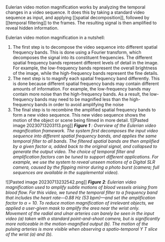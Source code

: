 Eulerian video motion magnification works by analyzing the temporal changes in a video sequence. It does this by taking a standard video sequence as input, and applying [[spatial decomposition]], followed by [[temporal filtering]] to the frames. The resulting signal is then amplified to reveal hidden information.

Eulerian video motion magnification in a nutshell:
1. The first step is to decompose the video sequence into different spatial frequency bands. This is done using a Fourier transform, which decomposes the signal into its constituent frequencies. The different spatial frequency bands represent different levels of detail in the image. For example, the low-frequency bands represent the overall brightness of the image, while the high-frequency bands represent the fine details.
2. The next step is to magnify each spatial frequency band differently. This is done because different spatial frequency bands may contain different amounts of information. For example, the low-frequency bands may contain more noise than the high-frequency bands. As a result, the low-frequency bands may need to be magnified less than the high-frequency bands in order to avoid amplifying the noise
3. The final step is to recombine the amplified spatial frequency bands to form a new video sequence. This new video sequence shows the motion of the object or scene being filmed in more detail.
![[Pasted image 20230713203113.png]]
***Figure 1** : Overview of the Eulerian video magnification framework. The system first decomposes the input video sequence into different spatial frequency bands, and applies the same temporal filter to all bands. The filtered spatial bands are then amplified by a given factor α, added back to the original signal, and collapsed to generate the output video. The choice of temporal filter and amplification factors can be tuned to support different applications. For example, we use the system to reveal unseen motions of a Digital SLR camera, caused by the flipping mirror during a photo burst (camera; full sequences are available in the supplemental video).*

![[Pasted image 20230713232542.png]]
***Figure 2**: Eulerian video magnification used to amplify subtle motions of blood vessels arising from blood flow. For this video, we tuned the temporal filter to a frequency band that includes the heart rate—0.88 Hz (53 bpm)—and set the amplification factor to α = 10. To reduce motion magnification of irrelevant objects, we applied a user-given mask to amplify the area near the wrist only. Movement of the radial and ulnar arteries can barely be seen in the input video (a) taken with a standard point-and-shoot camera, but is significantly more noticeable in the motion-magnified output (b). The motion of the pulsing arteries is more visible when observing a spatio-temporal Y T slice of the wrist (a) and (b).*

